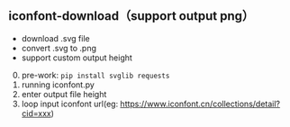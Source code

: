 iconfont-download（support output png）
---

- download .svg file
- convert .svg to .png
- support custom output height

0. pre-work: `pip install svglib requests`
1. running iconfont.py
2. enter output file height
3. loop input iconfont url(eg: https://www.iconfont.cn/collections/detail?cid=xxx)
